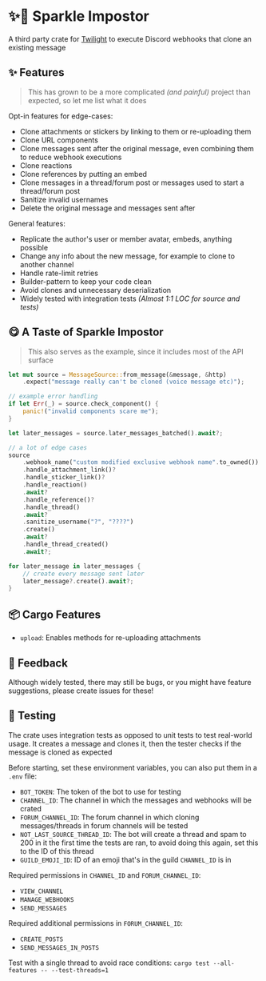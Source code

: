 # ✨🥸 Sparkle Impostor

A third party crate for [Twilight](https://github.com/twilight-rs/twilight) to execute Discord webhooks that clone an
existing message

## ✨ Features

> This has grown to be a more complicated _(and painful)_ project than expected, so let me list what it does

Opt-in features for edge-cases:

- Clone attachments or stickers by linking to them or re-uploading them
- Clone URL components
- Clone messages sent after the original message, even combining them to reduce webhook executions
- Clone reactions
- Clone references by putting an embed
- Clone messages in a thread/forum post or messages used to start a thread/forum post
- Sanitize invalid usernames
- Delete the original message and messages sent after

General features:

- Replicate the author's user or member avatar, embeds, anything possible
- Change any info about the new message, for example to clone to another channel 
- Handle rate-limit retries
- Builder-pattern to keep your code clean
- Avoid clones and unnecessary deserialization
- Widely tested with integration tests _(Almost 1:1 LOC for source and tests)_

## 😋 A Taste of Sparkle Impostor

> This also serves as the example, since it includes most of the API surface

<!-- @formatter:off -->
```rust
let mut source = MessageSource::from_message(&message, &http)
    .expect("message really can't be cloned (voice message etc)");

// example error handling
if let Err(_) = source.check_component() {
    panic!("invalid components scare me");
}

let later_messages = source.later_messages_batched().await?;

// a lot of edge cases
source
    .webhook_name("custom modified exclusive webhook name".to_owned())
    .handle_attachment_link()?
    .handle_sticker_link()?
    .handle_reaction()
    .await?
    .handle_reference()?
    .handle_thread()
    .await?
    .sanitize_username("?", "????")
    .create()
    .await?
    .handle_thread_created()
    .await?;

for later_message in later_messages {
    // create every message sent later
    later_message?.create().await?;
}
```
<!-- @formatter:on -->

## 📦 Cargo Features

- `upload`: Enables methods for re-uploading attachments

## 🙏 Feedback

Although widely tested, there may still be bugs, or you might have feature suggestions, please create issues for these!

## 🧪 Testing

The crate uses integration tests as opposed to unit tests to test real-world usage. It creates a message and clones it,
then the tester checks if the message is cloned as expected

Before starting, set these environment variables, you can also put them in a `.env` file:

- `BOT_TOKEN`: The token of the bot to use for testing
- `CHANNEL_ID`: The channel in which the messages and webhooks will be crated
- `FORUM_CHANNEL_ID`: The forum channel in which cloning messages/threads in forum channels will be tested
- `NOT_LAST_SOURCE_THREAD_ID`: The bot will create a thread and spam to 200 in it the first time the tests are ran, to
  avoid doing this again, set this to the ID of this thread
- `GUILD_EMOJI_ID`: ID of an emoji that's in the guild `CHANNEL_ID` is in

Required permissions in `CHANNEL_ID` and `FORUM_CHANNEL_ID`:

- `VIEW_CHANNEL`
- `MANAGE_WEBHOOKS`
- `SEND_MESSAGES`

Required additional permissions in `FORUM_CHANNEL_ID`:

- `CREATE_POSTS`
- `SEND_MESSAGES_IN_POSTS`

Test with a single thread to avoid race conditions: `cargo test --all-features -- --test-threads=1`